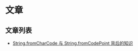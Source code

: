 # 文章

## 文章列表

- [String.fromCharCode 与 String.fromCodePoint 背后的知识](./docs/fromCodePoint-and-fromCharCode.md)
